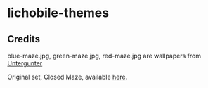 # lichobile-themes

## Credits

blue-maze.jpg, green-maze.jpg, red-maze.jpg are wallpapers from [Untergunter](http://untergunter.deviantart.com/)

Original set, Closed Maze, available [here](http://untergunter.deviantart.com/art/Closed-Maze-176851625).
